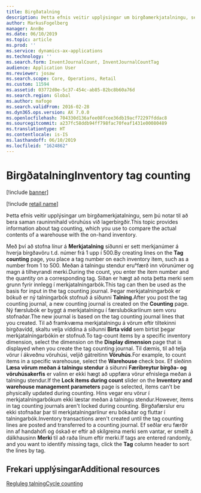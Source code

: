 ```yaml
---
title: Birgðatalning
description: Þetta efnis veitir upplýsingar um birgðamerkjatalningu, sem þú notar til að bera saman rauninnihald vöruhúss við lagerbirgðir.
author: MarkusFogelberg
manager: AnnBe
ms.date: 06/10/2019
ms.topic: article
ms.prod: ''
ms.service: dynamics-ax-applications
ms.technology: ''
ms.search.form: InventJournalCount, InventJournalCountTag
audience: Application User
ms.reviewer: josaw
ms.search.scope: Core, Operations, Retail
ms.custom: 11594
ms.assetid: 03772d0e-5c37-454c-ab85-82bc8b60a76d
ms.search.region: Global
ms.author: mafoge
ms.search.validFrom: 2016-02-28
ms.dyn365.ops.version: AX 7.0.0
ms.openlocfilehash: 704330d136afee08fcee36db19acf72297fddac8
ms.sourcegitcommit: a237fc58ddb94ff798fac70feaf1431e00080489
ms.translationtype: HT
ms.contentlocale: is-IS
ms.lasthandoff: 06/10/2019
ms.locfileid: "1624862"
---
```

# <a name="inventory-tag-counting"></a><span data-ttu-id="1d1ea-103">Birgðatalning</span><span class="sxs-lookup"><span data-stu-id="1d1ea-103">Inventory tag counting</span></span>

[!include [banner](../includes/banner.md)]

[!include [retail name](../includes/retail-name.md)]

<span data-ttu-id="1d1ea-104">Þetta efnis veitir upplýsingar um birgðamerkjatalningu, sem þú notar til að bera saman rauninnihald vöruhúss við lagerbirgðir.</span><span class="sxs-lookup"><span data-stu-id="1d1ea-104">This topic provides information about tag counting, which you use to compare the actual contents of a warehouse with the on-hand inventory.</span></span>

<span data-ttu-id="1d1ea-105">Með því að stofna línur á **Merkjatalning** síðunni er sett merkjanúmer á hverja birgðavöru t.d. númer frá 1 upp í 500.</span><span class="sxs-lookup"><span data-stu-id="1d1ea-105">By creating lines on the **Tag counting** page, you place a tag number on each inventory item, such as a number from 1 to 500.</span></span> <span data-ttu-id="1d1ea-106">Meðan á talningu stendur eru°færð inn vörunúmer og magn á tilheyrandi merki.</span><span class="sxs-lookup"><span data-stu-id="1d1ea-106">During the count, you enter the item number and the quantity on a corresponding tag.</span></span> <span data-ttu-id="1d1ea-107">Síðan er hægt að nota þetta merki sem grunn fyrir innlegg í merkjatalningarbók.</span><span class="sxs-lookup"><span data-stu-id="1d1ea-107">This tag can then be used as the basis for input in the tag counting journal.</span></span> <span data-ttu-id="1d1ea-108">Þegar merkjatalningarbók er bókuð er ný talningarbók stofnuð á síðunni **Talning**.</span><span class="sxs-lookup"><span data-stu-id="1d1ea-108">After you post the tag counting journal, a new counting journal is created on the **Counting** page.</span></span> <span data-ttu-id="1d1ea-109">Ný færslubók er byggt á merkjatalningu í færslubókarlínum sem voru stofnaðar.</span><span class="sxs-lookup"><span data-stu-id="1d1ea-109">The new journal is based on the tag counting journal lines that you created.</span></span> <span data-ttu-id="1d1ea-110">Til að framkvæma merkjatalningu á vörum eftir tiltekinni birgðavídd, skaltu velja víddina á síðunni **Birta vídd** sem birtist þegar merkjatalningarbókin er stofnuð.</span><span class="sxs-lookup"><span data-stu-id="1d1ea-110">To tag-count items by a specific inventory dimension, select the dimension on the **Display dimension** page that is displayed when you create the tag counting journal.</span></span> <span data-ttu-id="1d1ea-111">Til dæmis, til að telja vörur í ákveðnu vöruhúsi, veljið gátreitinn **Vöruhús**.</span><span class="sxs-lookup"><span data-stu-id="1d1ea-111">For example, to count items in a specific warehouse, select the **Warehouse** check box.</span></span> <span data-ttu-id="1d1ea-112">Ef sleðinn **Læsa vörum meðan á talningu stendur** á síðunni **Færibreytur birgða- og vöruhúsakerfis** er valinn er ekki hægt að uppfæra vörur efnislega meðan á talningu stendur.</span><span class="sxs-lookup"><span data-stu-id="1d1ea-112">If the **Lock items during count** slider on the **Inventory and warehouse management parameters** page is selected, items can't be physically updated during counting.</span></span> <span data-ttu-id="1d1ea-113">Hins vegar eru vörur í merkjatalningarbókum ekki læstar meðan á talningu stendur.</span><span class="sxs-lookup"><span data-stu-id="1d1ea-113">However, items in tag counting journals aren't locked during counting.</span></span> <span data-ttu-id="1d1ea-114">Birgðafærslur eru ekki stofnaðar þar til merkjatalningarlínur eru bókaðar og fluttar í talningarbók.</span><span class="sxs-lookup"><span data-stu-id="1d1ea-114">Inventory transactions aren't created until the tag counting lines are posted and transferred to a counting journal.</span></span> <span data-ttu-id="1d1ea-115">Ef seðlar eru færðir inn af handahófi og óskað er eftir að skilgreina merki sem vantar, er smellt á dálkhausinn **Merki** til að raða línum eftir merki.</span><span class="sxs-lookup"><span data-stu-id="1d1ea-115">If tags are entered randomly, and you want to identify missing tags, click the **Tag** column header to sort the lines by tag.</span></span>

## <a name="additional-resources"></a><span data-ttu-id="1d1ea-116">Frekari upplýsingar</span><span class="sxs-lookup"><span data-stu-id="1d1ea-116">Additional resources</span></span>

[<span data-ttu-id="1d1ea-117">Regluleg talning</span><span class="sxs-lookup"><span data-stu-id="1d1ea-117">Cycle counting</span></span>](../warehousing/cycle-counting.md)
